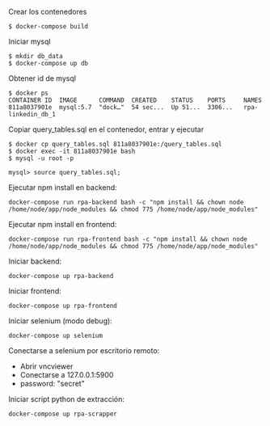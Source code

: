 Crear los contenedores

```
$ docker-compose build
```

Iniciar mysql

```
$ mkdir db_data
$ docker-compose up db
```

Obtener id de mysql

```
$ docker ps
CONTAINER ID  IMAGE      COMMAND  CREATED    STATUS    PORTS     NAMES
811a8037901e  mysql:5.7  "dock…"  54 sec...  Up 51...  3306...   rpa-linkedin_db_1
```

Copiar query_tables.sql en el contenedor, entrar y ejecutar
```
$ docker cp query_tables.sql 811a8037901e:/query_tables.sql
$ docker exec -it 811a8037901e bash
$ mysql -u root -p

mysql> source query_tables.sql;
```

Ejecutar npm install en backend:
```
docker-compose run rpa-backend bash -c "npm install && chown node /home/node/app/node_modules && chmod 775 /home/node/app/node_modules"
```

Ejecutar npm install en frontend:
```
docker-compose run rpa-frontend bash -c "npm install && chown node /home/node/app/node_modules && chmod 775 /home/node/app/node_modules"
```

Iniciar backend:
```
docker-compose up rpa-backend
```

Iniciar frontend:
```
docker-compose up rpa-frontend
```

Iniciar selenium (modo debug):
```
docker-compose up selenium
```

Conectarse a selenium por escritorio remoto:
- Abrir vncviewer
- Conectarse a 127.0.0.1:5900
- password: "secret"

Iniciar script python de extracción:
```
docker-compose up rpa-scrapper
```








